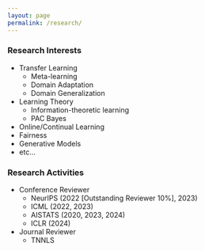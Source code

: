 ```yaml
---
layout: page
permalink: /research/
---
```


### Research Interests
    
 * Transfer Learning
    - Meta-learning
    - Domain Adaptation
    - Domain Generalization
* Learning Theory
    - Information-theoretic learning
    - PAC Bayes
* Online/Continual Learning
* Fairness
* Generative Models
* etc...

### Research Activities
    
 * Conference Reviewer
    - NeurIPS (2022 [Outstanding Reviewer 10%], 2023)
    - ICML (2022, 2023)
    - AISTATS (2020, 2023, 2024)
    - ICLR (2024)
* Journal Reviewer
    - TNNLS

